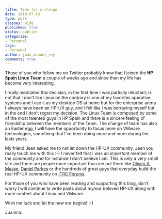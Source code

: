 ```yaml
---
title: Time for a change
date: 2010-07-19
type: post
classes: wide
published: true
status: publish
categories:
- Personal
tags:
- Personal
author: juan_manuel_rey
comments: true
---
```


Those of you who follow me on Twitter probably know that I joined the **HP Spain Linux Team** a couple of weeks ago and since then my life has become very interesting.

I really meditated this decision, in the first time I was partially reluctant; is not that I don't like Linux on the contrary is one of my favorites operative systems and I use it as my desktop OS at home but for the enterprise arena I always have been an HP-UX guy, and I felt like I was betraying myself but in the end I don't regret my decision. The Linux Team is composed by some of the most talented guys in HP Spain and there is a sincere feeling of friendship between the members of the Team. The change of team has also an Easter egg, I will have the opportunity to focus more on VMware technologies, something that I've been doing more and more during the lasts years.

My friend Jean asked me to not let down the HP-UX community, Jean you really touch me with this :-) I never felt that I was an *important* member of the community and for instance I don't believe I am. This is only a very small site and there are people more important than me out there like [Olivier S. Masse](http://omasse.blogspot.com/), [Daniel Parkes](http://www.hpuxtips.es/) or the hundreds of great guys that everyday build the real HP-UX community on [ITRC Forums](http://forums11.itrc.hp.com/service/forums/home.do).

For those of you who have been reading and supporting this blog, don't worry I will continue to write posts about my/our beloved HP-UX along with more content about Linux and VMware.

Wish me luck and let the new era begins! :-)

Juanma.
